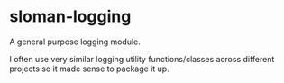 # sloman-logging
A general purpose logging module.

I often use very similar logging utility functions/classes across different projects
so it made sense to package it up.